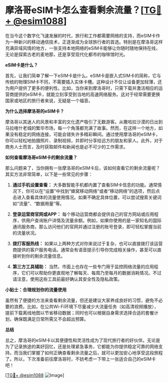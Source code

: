 # 摩洛哥eSIM卡怎么查看剩余流量？[[TG💪+ @esim1088](https://t.me/s/esim1088)]

在当今这个数字化飞速发展的时代，旅行和工作都需要网络的支持，而eSIM卡作为一种新兴的移动通信技术，正逐渐成为全球旅行者的首选。特别是在摩洛哥这样充满异域风情的地方，一张支持本地网络的eSIM卡能够让你随时随地保持在线，无论是探索古老的麦地那，还是享受现代化都市的咖啡馆时光。

**eSIM卡是什么？**

首先，让我们简单了解一下eSIM卡是什么。eSIM卡是嵌入式SIM卡的简称，它与传统的物理SIM卡不同，不需要插入实体卡槽。这种设计不仅让设备更加轻薄，还为用户提供了更多的便利性。比如，当你来到摩洛哥时，只需下载并激活相应的运营商提供的eSIM卡，就能立刻享受到当地的高速网络服务。这对于经常需要更换国家或地区的旅行者来说，无疑是一个福音。

**为什么选择摩洛哥的eSIM卡？**

摩洛哥以其迷人的风景和丰富的文化遗产吸引了无数游客。从撒哈拉沙漠的日出到马拉喀什老城的繁华市场，每一个角落都充满了故事。然而，在这样一个地方，如果没有稳定的网络连接，可能会错失许多精彩瞬间。通过使用摩洛哥的eSIM卡，你可以轻松地拍摄照片、录制视频，并即时分享给远方的朋友和家人。此外，对于商务人士而言，及时获取邮件和新闻也是必不可少的工作需求。

**如何查看摩洛哥eSIM卡的剩余流量？**

那么问题来了，当你拥有一张摩洛哥的eSIM卡后，该如何查看它的剩余流量呢？其实方法非常简单，以下是一些常见的步骤：

1. **通过手机设置查看：**
   大多数智能手机都内置了查看SIM卡信息的功能。通常情况下，你可以在“设置”中找到“蜂窝移动网络”或者“移动网络”的选项，然后点击进入查看具体的流量使用情况。如果不确定具体位置，可以尝试搜索关键词如“流量”、“数据用量”等。

2. **登录运营商官网或APP：**
   每个移动运营商都会提供自己的官方网站或应用程序，供用户查询账户详情及流量余额。例如，如果你使用的是一家知名的国际通讯服务商，那么访问他们的官网并通过注册的账号登录，即可轻松掌握当前的流量状况。

3. **拨打客服热线：**
   如果以上两种方式对你来说过于复杂，也可以直接拨打该运营商提供的客户服务电话。通常会有语音提示引导你完成相关操作，甚至可以直接听到你的剩余流量信息。

4. **第三方工具辅助：**
   当然，市面上也存在一些专门用于监控网络流量的应用程序，它们可以帮助你更直观地了解每天、每周乃至每月的数据消耗情况。不过请注意，使用这些工具前最好确认其安全性及隐私政策。

**小贴士：合理规划你的流量使用**

虽然有了便捷的方法来查看剩余流量，但还是建议大家养成良好的习惯，避免不必要的浪费。比如，在公共Wi-Fi环境下尽量减少大流量任务（如高清视频播放），提前下载离线地图以节省移动数据；同时也可以根据自身需求选择合适的套餐计划，确保既满足日常所需又不会超出预算。

**总结**

总之，摩洛哥的eSIM卡以其便捷性和灵活性成为了现代旅行者的好伙伴。无论是为了记录旅途的美好回忆，还是处理紧急事务，它都能为你提供稳定可靠的网络支持。而当我们掌握了如何正确查看剩余流量之后，就可以更加安心地享受这段旅程了。所以，下次准备前往摩洛哥时，不妨考虑一下带上一张适合自己的eSIM卡吧！

[[TG💪+ @esim1088](https://t.me/s/esim1088) ![Image](https://i.postimg.cc/4NQfJmqS/Snipaste-2025-05-13-00-14-12.png)]